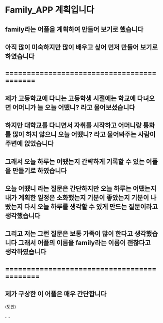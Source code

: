 # Family_APP 계획입니다

## family라는 어플을 계획하여 만들어 보기로 했습니다

## 아직 많이 미숙하지만 많이 배우고 싶어 먼저 만들어 보기로 하였습니다

## ==========================================

## 제가 고등학교에 다니는 고등학생 시절에는 학교에 다녀오면 어머니가 늘 오늘 어땠니? 라고 물어보셨습니다

## 하지만 대학교를 다니면서 자취를 시작하고 어머니랑 통화를 많이 하지 않으니 오늘 어땠니? 라고 물어봐주는 사람이 주변에 없었습니다

## 그래서 오늘 하루는 어땠는지 간략하게 기록할 수 있는 어플을 만들기로 하였습니다 

## 오늘 어땠니 라는 질문은 간단하지만 오늘 하루는 어땠는지 내가 계획한 일정은 소화했는지 기분이 좋았는지 기분이 나빴는지 다시 오늘 하루를 생각할 수 있게 만드는 질문이라고 생각했습니다

## 그리고 저는 그런 질문은 보통 가족이 많이 한다고 생각했습니다 그래서 어플의 이름을 family라는 이름이 괜찮다고 생각하였습니다

## ===========================================

## 제가 구상한 이 어플은 매우 간단합니다

(도안)





....

